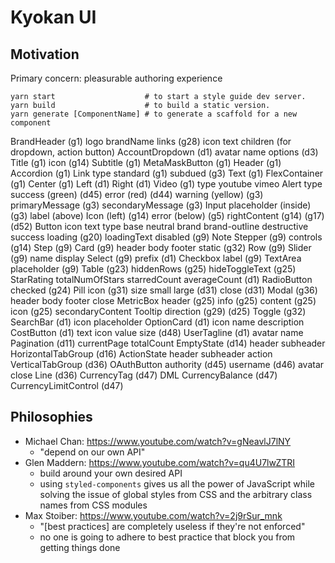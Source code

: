 # Kyokan UI

## Motivation

Primary concern: pleasurable authoring experience

```shell
yarn start                    # to start a style guide dev server.
yarn build                    # to build a static version.
yarn generate [ComponentName] # to generate a scaffold for a new component
```

BrandHeader (g1)
    logo
    brandName
    links (g28)
        icon
        text
    children (for dropdown, action button)
AccountDropdown (d1)
    avatar
    name
    options (d3)
Title (g1)
    icon (g14)
Subtitle (g1)
MetaMaskButton (g1)
Header (g1)
Accordion (g1)
Link
    type
        standard (g1)
        subdued (g3)
Text (g1)
FlexContainer (g1)
Center (g1)
Left (d1)
Right (d1)
Video (g1)
    type
        youtube
        vimeo
Alert
    type
        success (green) (d45)
        error (red) (d44)
        warning (yellow) (g3)
    primaryMessage (g3)
    secondaryMessage (g3)
Input
    placeholder (inside) (g3)
    label (above)
        Icon (left) (g14)
    error (below) (g5)
    rightContent (g14) (g17) (d52)
Button
    icon
    text
    type
        base
        neutral
        brand
        brand-outline
        destructive
        success
    loading (g20)
    loadingText
    disabled (g9)
Note
Stepper (g9)
    controls (g14)
Step (g9)
Card (g9)
    header
    body
    footer
    static (g32)
Row (g9)
Slider (g9)
    name
    display
Select (g9)
    prefix (d1)
Checkbox
    label (g9)
TextArea
    placeholder (g9)
Table (g23)
    hiddenRows (g25)
    hideToggleText (g25)
StarRating
    totalNumOfStars
    starredCount
    averageCount (d1)
RadioButton
    checked (g24)
Pill
    icon (g31)
    size
        small
        large (d31)
    close (d31)
Modal (g36)
    header
    body
    footer
    close
MetricBox
    header (g25)
    info (g25)
    content (g25)
    icon (g25)
    secondaryContent
Tooltip
    direction (g29) (d25)
Toggle (g32)
SearchBar (d1)
    icon
    placeholder
OptionCard (d1)
    icon
    name
    description
CostButton (d1)
    text
    icon
    value
    size (d48)
UserTagline (d1)
    avatar
    name
Pagination (d11)
    currentPage
    totalCount
EmptyState (d14)
    header
    subheader
HorizontalTabGroup (d16)
ActionState
    header
    subheader
    action
VerticalTabGroup (d36)
OAuthButton
    authority (d45)
    username (d46)
    avatar
    close
Line (d36)
CurrencyTag (d47)
    DML
CurrencyBalance (d47)
CurrencyLimitControl (d47)

## Philosophies

* Michael Chan: https://www.youtube.com/watch?v=gNeavlJ7lNY
  * "depend on our own API"
* Glen Maddern: https://www.youtube.com/watch?v=qu4U7lwZTRI
  * build around your own desired API
  * using `styled-components` gives us all the power of JavaScript while solving the issue of global styles from CSS and the arbitrary class names from CSS modules
* Max Stoiber: https://www.youtube.com/watch?v=2j9rSur_mnk
  * "[best practices] are completely useless if they're not enforced"
  * no one is going to adhere to best practice that block you from getting things done
